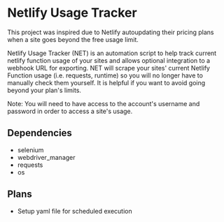 # Netlify Usage Tracker
This project was inspired due to Netlify autoupdating their pricing plans when a site goes beyond the free usage limit.

Netlify Usage Tracker (NET) is an automation script to help track current netlify function usage of your sites and allows optional integration to a webhook URL for exporting. 
NET will scrape your sites' current Netlify Function usage (i.e. requests, runtime) so you will no longer have to manually check them yourself. It is helpful if you want to avoid going beyond your plan's limits. 

Note: You will need to have access to the account's username and password in order to access a site's usage.

## Dependencies
- selenium
- webdriver_manager
- requests
- os

## Plans
- Setup yaml file for scheduled execution
